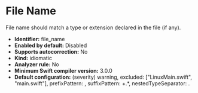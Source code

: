 # File Name

File name should match a type or extension declared in the file (if any).

* **Identifier:** file_name
* **Enabled by default:** Disabled
* **Supports autocorrection:** No
* **Kind:** idiomatic
* **Analyzer rule:** No
* **Minimum Swift compiler version:** 3.0.0
* **Default configuration:** (severity) warning, excluded: ["LinuxMain.swift", "main.swift"], prefixPattern: , suffixPattern: \+.*, nestedTypeSeparator: .